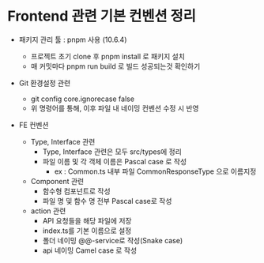 # Frontend 관련 기본 컨벤션 정리

- 패키지 관리 툴 : pnpm 사용 (10.6.4)

  - 프로젝트 초기 clone 후 pnpm install 로 패키지 설치
  - 매 커밋마다 pnpm run build 로 빌드 성공되는것 확인하기

- Git 환경설정 관련

  - git config core.ignorecase false
  - 위 명령어를 통해, 이후 파일 내 네이밍 컨벤션 수정 시 반영

- FE 컨벤션
  - Type, Interface 관련
    - Type, Interface 관련은 모두 src/types에 정리
    - 파일 이름 및 각 객체 이름은 Pascal case 로 작성
      - ex : Common.ts 내부 파일 CommonResponseType 으로 이름지정
  - Component 관련
    - 함수형 컴포넌트로 작성
    - 파일 명 및 함수 명 전부 Pascal case로 작성
  - action 관련
    - API 요청들을 해당 파일에 저장
    - index.ts를 기본 이름으로 설정
    - 폴더 네이밍 @@-service로 작성(Snake case)
    - api 네이밍 Camel case 로 작성
